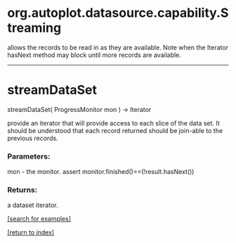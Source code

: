 # org.autoplot.datasource.capability.Streaming

allows the records to be read in as they are available.  Note
 when the Iterator hasNext method may block until more records are 
 available.

***
<a name="streamDataSet"></a>
# streamDataSet
streamDataSet( ProgressMonitor mon ) &rarr; Iterator

provide an iterator that will provide access to each slice of the data
 set.  It should be understood that each record returned should be
 join-able to the previous records.

### Parameters:
mon - the monitor.  assert monitor.finished()==(!result.hasNext())

### Returns:
a dataset iterator.

<a href="https://github.com/autoplot/dev/search?q=streamDataSet&unscoped_q=streamDataSet">[search for examples]</a>

<a href="https://github.com/autoplot/documentation/blob/master/javadoc/index-all.md">[return to index]</a>

